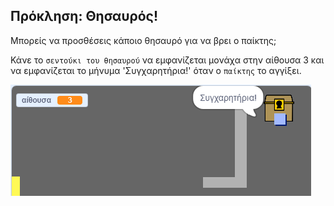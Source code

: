 ## Πρόκληση: Θησαυρός!

Μπορείς να προσθέσεις κάποιο θησαυρό για να βρει ο παίκτης;

Κάνε το `σεντούκι του θησαυρού` να εμφανίζεται μονάχα στην αίθουσα 3 και να εμφανίζεται το μήνυμα 'Συγχαρητήρια!' όταν ο `παίκτης` το αγγίξει.

![screenshot](images/world-treasure.png)